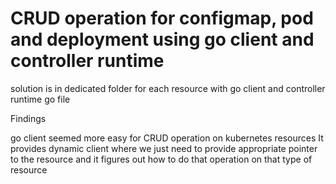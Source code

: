 # CRUD operation for configmap, pod and deployment using go client and controller runtime

solution is in dedicated folder for each resource with go client and controller runtime go file

Findings

go client seemed more easy for CRUD operation on kubernetes resources 
It provides dynamic client where we just need to provide appropriate pointer to the resource and it figures out how to do that operation on that type of resource